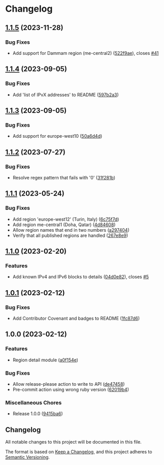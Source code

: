 # Changelog

## [1.1.5](https://github.com/memes/terraform-google-region-detail/compare/v1.1.4...v1.1.5) (2023-11-28)


### Bug Fixes

* Add support for Dammam region (me-central2) ([522f9ae](https://github.com/memes/terraform-google-region-detail/commit/522f9aef192621865cda5813fc35a2107b4ee3b6)), closes [#41](https://github.com/memes/terraform-google-region-detail/issues/41)

## [1.1.4](https://github.com/memes/terraform-google-region-detail/compare/v1.1.3...v1.1.4) (2023-09-05)


### Bug Fixes

* Add 'list of IPvX addresses' to README ([597b2a3](https://github.com/memes/terraform-google-region-detail/commit/597b2a3d1fa3d22080194b515bd7db8fbf93221f))

## [1.1.3](https://github.com/memes/terraform-google-region-detail/compare/v1.1.2...v1.1.3) (2023-09-05)


### Bug Fixes

* Add support for europe-west10 ([50a6d4d](https://github.com/memes/terraform-google-region-detail/commit/50a6d4d475d7322f360b33d13ca89c244e2473fe))

## [1.1.2](https://github.com/memes/terraform-google-region-detail/compare/v1.1.1...v1.1.2) (2023-07-27)


### Bug Fixes

* Resolve regex pattern that fails with '0' ([31f281b](https://github.com/memes/terraform-google-region-detail/commit/31f281b15c32066f715232b7c895bf865b74d827))

## [1.1.1](https://github.com/memes/terraform-google-region-detail/compare/v1.1.0...v1.1.1) (2023-05-24)


### Bug Fixes

* Add region 'europe-west12' (Turin, Italy) ([6c75f7d](https://github.com/memes/terraform-google-region-detail/commit/6c75f7df9f4cbe17ad88100b4ab5ae2581bb3229))
* Add region me-central1 (Doha, Qatar) ([4d84608](https://github.com/memes/terraform-google-region-detail/commit/4d846084abbbae0de2ac89e33c4cf4eb59e07767))
* Allow region names that end in two numbers ([a297404](https://github.com/memes/terraform-google-region-detail/commit/a29740496046e55615ece4ad53dcced08194bc19))
* Verify that all published regions are handled ([267e8e9](https://github.com/memes/terraform-google-region-detail/commit/267e8e9b867c44070874a44a6e19d0e907382da4))

## [1.1.0](https://github.com/memes/terraform-google-region-detail/compare/v1.0.1...v1.1.0) (2023-02-20)


### Features

* Add known IPv4 and IPv6 blocks to details ([04d0e82](https://github.com/memes/terraform-google-region-detail/commit/04d0e823cd63c73785ea9819beeec60c1238cbf6)), closes [#5](https://github.com/memes/terraform-google-region-detail/issues/5)

## [1.0.1](https://github.com/memes/terraform-google-region-detail/compare/v1.0.0...v1.0.1) (2023-02-12)


### Bug Fixes

* Add Contributor Covenant and badges to README ([1fc87d6](https://github.com/memes/terraform-google-region-detail/commit/1fc87d69aaea6edd03768d468eacb0eaf81ac8f4))

## 1.0.0 (2023-02-12)


### Features

* Region detail module ([a0f154e](https://github.com/memes/terraform-google-region-detail/commit/a0f154e6b9a96f75b401057777eb4caf2752cdd7))


### Bug Fixes

* Allow release-please action to write to API ([de47458](https://github.com/memes/terraform-google-region-detail/commit/de474582246361edd1aa1a7a6aa4779c73e806ac))
* Pre-commit action using wrong ruby version ([62019b4](https://github.com/memes/terraform-google-region-detail/commit/62019b44455723dc76ca5c87361f028e4ab9249e))


### Miscellaneous Chores

* Release 1.0.0 ([9415ba6](https://github.com/memes/terraform-google-region-detail/commit/9415ba6e8255907006ba581732910dc2c07dd322))

## Changelog

<!-- markdownlint-disable MD024 -->

All notable changes to this project will be documented in this file.

The format is based on [Keep a Changelog](https://keepachangelog.com/en/1.0.0/),
and this project adheres to [Semantic Versioning](https://semver.org/spec/v2.0.0.html).
